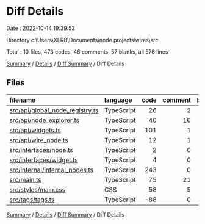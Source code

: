 # Diff Details

Date : 2022-10-14 19:39:53

Directory c:\\Users\\XLR8\\Documents\\node projects\\wires\\src

Total : 10 files,  473 codes, 46 comments, 57 blanks, all 576 lines

[Summary](results.md) / [Details](details.md) / [Diff Summary](diff.md) / Diff Details

## Files
| filename | language | code | comment | blank | total |
| :--- | :--- | ---: | ---: | ---: | ---: |
| [src/api/global_node_registry.ts](/src/api/global_node_registry.ts) | TypeScript | 26 | 2 | 5 | 33 |
| [src/api/node_explorer.ts](/src/api/node_explorer.ts) | TypeScript | 40 | 16 | 6 | 62 |
| [src/api/widgets.ts](/src/api/widgets.ts) | TypeScript | 101 | 1 | 16 | 118 |
| [src/api/wire_node.ts](/src/api/wire_node.ts) | TypeScript | 12 | 1 | 0 | 13 |
| [src/interfaces/node.ts](/src/interfaces/node.ts) | TypeScript | 2 | 0 | 2 | 4 |
| [src/interfaces/widget.ts](/src/interfaces/widget.ts) | TypeScript | 4 | 0 | 1 | 5 |
| [src/internal/internal_nodes.ts](/src/internal/internal_nodes.ts) | TypeScript | 243 | 0 | 11 | 254 |
| [src/main.ts](/src/main.ts) | TypeScript | 75 | 21 | 13 | 109 |
| [src/styles/main.css](/src/styles/main.css) | CSS | 58 | 5 | 12 | 75 |
| [src/tags/tags.ts](/src/tags/tags.ts) | TypeScript | -88 | 0 | -9 | -97 |

[Summary](results.md) / [Details](details.md) / [Diff Summary](diff.md) / Diff Details